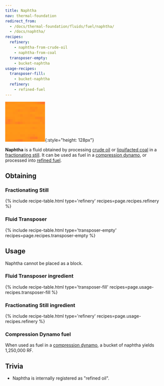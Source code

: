 ```yaml
---
title: Naphtha
nav: thermal-foundation
redirect_from:
  - /docs/thermal-foundation/fluids/fuel/naphtha/
  - /docs/naphtha/
recipes:
  refinery:
    - naphtha-from-crude-oil
    - naphtha-from-coal
  transposer-empty:
    - bucket-naphtha
usage-recipes:
  transposer-fill:
    - bucket-naphtha
  refinery:
    - refined-fuel
---
```


![Naphtha](/assets/images/thermal-foundation/naphtha.gif){:style="height: 128px"}


**Naphtha** is a fluid obtained by processing [crude oil](/docs/thermal-foundation/crude-oil/) or
[liquifacted coal](/docs/thermal-foundation/liquifacted-coal/) in a [fractionating
still](/docs/thermal-expansion/fractionating-still/). It can be used as fuel in a [compression
dynamo](/docs/thermal-expansion/compression-dynamo/), or processed into [refined
fuel](/docs/thermal-foundation/refined-fuel/).


Obtaining
---------

### Fractionating Still
{% include recipe-table.html type='refinery' recipes=page.recipes.refinery %}

### Fluid Transposer
{% include recipe-table.html type='transposer-empty' recipes=page.recipes.transposer-empty %}


Usage
-----

Naphtha cannot be placed as a block.

### Fluid Transposer ingredient
{% include recipe-table.html type='transposer-fill' recipes=page.usage-recipes.transposer-fill %}

### Fractionating Still ingredient
{% include recipe-table.html type='refinery' recipes=page.usage-recipes.refinery %}

### Compression Dynamo fuel
When used as fuel in a [compression dynamo](/docs/thermal-expansion/compression-dynamo/), a bucket
of naphtha yields 1,250,000 RF.


Trivia
------

* Naphtha is internally registered as "refined oil".
